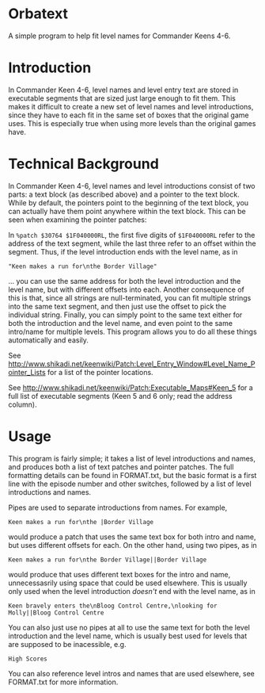 # Orbatext
A simple program to help fit level names for Commander Keens 4-6.

Introduction
============

In Commander Keen 4-6, level names and level entry text are stored
in executable segments that are sized just large enough to fit them. 
This makes it difficult to create a new set of level names and level
introductions, since they have to each fit in the same set of boxes
that the original game uses. This is especially true when using 
more levels than the original games have.

Technical Background
====================

In Commander Keen 4-6, level names and level introductions consist
of two parts: a text block (as described above) and a pointer to
the text block. While by default, the pointers point to the 
beginning of the text block, you can actually have them point
anywhere within the text block. This can be seen when examining
the pointer patches:

In `%patch $30764 $1F040000RL`, the first five digits of
`$1F040000RL` refer to the address of the text segment,
while the last three refer to an offset within the segment.
Thus, if the level introduction ends with the level name, as in

`"Keen makes a run for\nthe Border Village"`

... you can use the same address for both the level introduction
and the level name, but with different offsets into each. Another
consequence of this is that, since all strings are null-terminated,
you can fit multiple strings into the same text segment, and then
just use the offset to pick the individual string. Finally, you 
can simply point to the same text either for both the introduction
and the level name, and even point to the same intro/name for 
multiple levels. This program allows you to do all these things
automatically and easily.


See http://www.shikadi.net/keenwiki/Patch:Level_Entry_Window#Level_Name_Pointer_Lists
for a list of the pointer locations.

See http://www.shikadi.net/keenwiki/Patch:Executable_Maps#Keen_5 for a full list of
executable segments (Keen 5 and 6 only; read the address column).

Usage
=====

This program is fairly simple; it takes a list of level introductions
and names, and produces both a list of text patches and pointer patches.
The full formatting details can be found in FORMAT.txt, but the
basic format is a first line with the episode number and other
switches, followed by a list of level introductions and names.

Pipes are used to separate introductions from names. For example,

`Keen makes a run for\nthe |Border Village`

would produce a patch that uses the same text box for both
intro and name, but uses different offsets for each. On the other
hand, using two pipes, as in

`Keen makes a run for\nthe Border Village||Border Village`

would produce that uses different text boxes for the intro and
name, unnecessasrily using space that could be used elsewhere.
This is usually only used when the level introduction _doesn't_
end with the level name, as in

`Keen bravely enters the\nBloog Control Centre,\nlooking for Molly||Bloog Control Centre`

You can also just use no pipes at all to use the same text for both
the level introduction and the level name, which is usually best used
for levels that are supposed to be inacessible, e.g.

`High Scores`

You can also reference level intros and names that are used elsewhere,
see FORMAT.txt for more information.
